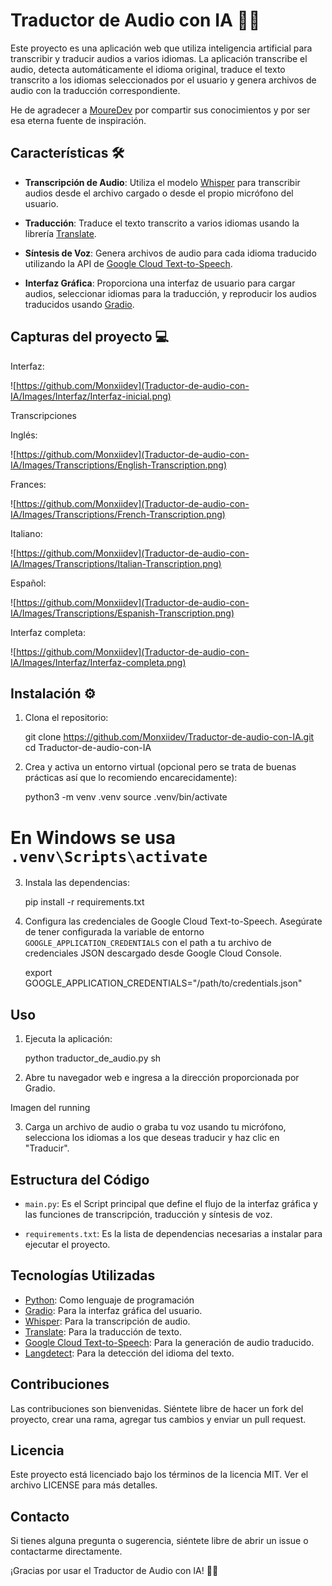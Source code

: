 # Traductor de Audio con IA 🤖✨

Este proyecto es una aplicación web que utiliza inteligencia artificial para transcribir y traducir audios a varios idiomas. La aplicación transcribe el audio, detecta automáticamente el idioma original, traduce el texto transcrito a los idiomas seleccionados por el usuario y genera archivos de audio con la traducción correspondiente.

He de agradecer a  [MoureDev](https://youtu.be/oxLvf2nDCvQ?si=8fC2fkEkYl_FwSfc) por compartir sus conocimientos y por ser esa eterna fuente de inspiración.

## Características 🛠️

- **Transcripción de Audio**: Utiliza el modelo [Whisper](https://github.com/openai/whisper) para transcribir audios desde el archivo cargado o desde el propio micrófono del usuario.

- **Traducción**: Traduce el texto transcrito a varios idiomas usando la librería [Translate](https://github.com/terryyin/translate-python).

- **Síntesis de Voz**: Genera archivos de audio para cada idioma traducido utilizando la API de [Google Cloud Text-to-Speech](https://cloud.google.com/text-to-speech/docs/libraries?hl=es-419#client-libraries-install-python).

- **Interfaz Gráfica**: Proporciona una interfaz de usuario para cargar audios, seleccionar idiomas para la traducción, y reproducir los audios traducidos usando [Gradio](https://www.gradio.app/).

## Capturas del proyecto 💻

Interfaz: 

![https://github.com/Monxiidev](Traductor-de-audio-con-IA/Images/Interfaz/Interfaz-inicial.png)


Transcripciones

Inglés:

![https://github.com/Monxiidev](Traductor-de-audio-con-IA/Images/Transcriptions/English-Transcription.png)

Frances:

![https://github.com/Monxiidev](Traductor-de-audio-con-IA/Images/Transcriptions/French-Transcription.png)

Italiano:

![https://github.com/Monxiidev](Traductor-de-audio-con-IA/Images/Transcriptions/Italian-Transcription.png)

Español:

![https://github.com/Monxiidev](Traductor-de-audio-con-IA/Images/Transcriptions/Espanish-Transcription.png)

Interfaz completa:

![https://github.com/Monxiidev](Traductor-de-audio-con-IA/Images/Interfaz/Interfaz-completa.png)



## Instalación ⚙️

1. Clona el repositorio:

   git clone https://github.com/Monxiidev/Traductor-de-audio-con-IA.git
   cd Traductor-de-audio-con-IA

2. Crea y activa un entorno virtual (opcional pero se trata de buenas prácticas así que lo recomiendo encarecidamente):

   python3 -m venv .venv
   source .venv/bin/activate  

# En Windows se usa `.venv\Scripts\activate`

3. Instala las dependencias:

   pip install -r requirements.txt

4. Configura las credenciales de Google Cloud Text-to-Speech. Asegúrate de tener configurada la variable de entorno `GOOGLE_APPLICATION_CREDENTIALS` con el path a tu archivo de credenciales JSON descargado desde Google Cloud Console.

   export GOOGLE_APPLICATION_CREDENTIALS="/path/to/credentials.json"


## Uso

1. Ejecuta la aplicación:

   python traductor_de_audio.py
sh
2. Abre tu navegador web e ingresa a la dirección proporcionada por Gradio.

Imagen del running

3. Carga un archivo de audio o graba tu voz usando tu micrófono, selecciona los idiomas a los que deseas traducir y haz clic en "Traducir".

## Estructura del Código

- `main.py`: Es el Script principal que define el flujo de la interfaz gráfica y las funciones de transcripción, traducción y síntesis de voz.

- `requirements.txt`: Es la lista de dependencias necesarias a instalar para ejecutar el proyecto.

## Tecnologías Utilizadas

- [Python](https://www.python.org): Como lenguaje de programación
- [Gradio](https://www.gradio.app/): Para la interfaz gráfica del usuario.
- [Whisper](https://github.com/openai/whisper): Para la transcripción de audio.
- [Translate](https://github.com/terryyin/translate-python): Para la traducción de texto.
- [Google Cloud Text-to-Speech](https://cloud.google.com/text-to-speech/docs/libraries?hl=es-419#client-libraries-install-python): Para la generación de audio traducido.
- [Langdetect](https://pypi.org/project/langdetect/): Para la detección del idioma del texto.

## Contribuciones

Las contribuciones son bienvenidas. Siéntete libre de hacer un fork del proyecto, crear una rama, agregar tus cambios y enviar un pull request.

## Licencia

Este proyecto está licenciado bajo los términos de la licencia MIT. Ver el archivo LICENSE para más detalles.

## Contacto

Si tienes alguna pregunta o sugerencia, siéntete libre de abrir un issue o contactarme directamente.

¡Gracias por usar el Traductor de Audio con IA! 🚀🎉
